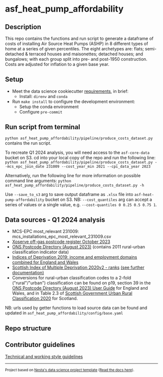 # asf_heat_pump_affordability

## Description

This repo contains the functions and run script to generate a dataframe of costs of installing Air Source Heat Pumps
(ASHP) in 8 different types of home at a series of given percentiles. The eight archetypes are: flats; semi-detached & terraced houses and
maisonettes; detached houses; and bungalows; with each group split into pre- and post-1950 construction. Costs are adjusted
for inflation to a given base year.

## Setup

- Meet the data science cookiecutter [requirements](http://nestauk.github.io/ds-cookiecutter/quickstart), in brief:
  - Install: `direnv` and `conda`
- Run `make install` to configure the development environment:
  - Setup the conda environment
  - Configure `pre-commit`

## Run script from terminal

`python asf_heat_pump_affordability/pipeline/produce_costs_dataset.py` contains the run script.

To recreate Q1 2024 analysis, you will need access to the `asf-core-data` bucket on S3. cd into your local
copy of the repo and run the following line:
`python asf_heat_pump_affordability/pipeline/produce_costs_dataset.py --mcs_epc_join_date 231009 --cost_year_min 2021 --cpi_data_year 2023`

Alternatively, run the following line for more information on possible command line arguments:
`python asf_heat_pump_affordability/pipeline/produce_costs_dataset.py -h`

Use `--save_to_s3` arg to save output dataframe as `.xlsx` file into `asf-heat-pump-affordability` bucket on S3.
NB: `--cost_quantiles` arg can accept a series of values or a single value, e.g. `--cost-quantiles 0 0.25 0.5 0.75 1`.

## Data sources - Q1 2024 analysis

- MCS-EPC most_relevant 231009: mcs_installations_epc_most_relevant_231009.csv
- [Xoserve off-gas postcode register October 2023](https://www.xoserve.com/help-centre/supply-points-metering/supply-point-administration-spa/)
- [ONS Postcode Directory (August 2023)](https://geoportal.statistics.gov.uk/datasets/487a5ba62c8b4da08f01eb3c08e304f6/about) (contains 2011 rural-urban classification indicator data)
- [Indices of Deprivation 2019: income and employment domains combined for England and Wales](https://www.gov.uk/government/statistics/indices-of-deprivation-2019-income-and-employment-domains-combined-for-england-and-wales)
- [Scottish Index of Multiple Deprivation 2020v2 - ranks](https://www.gov.scot/publications/scottish-index-of-multiple-deprivation-2020v2-ranks/) [(see further documentation)](https://www.gov.scot/collections/scottish-index-of-multiple-deprivation-2020/)
- Conversions for rural-urban classification codes to a 2-fold ("rural"/"urban") classification can be found on p19, section 39 in the [ONS Postcode Directory (August 2023) User Guide](https://geoportal.statistics.gov.uk/datasets/a8db59f77e7542d092458426dbacfb90/about)
  for England and Wales, and in Table 2.3 of [Scottish Government Urban Rural Classification 2020](https://www.gov.scot/publications/scottish-government-urban-rural-classification-2020/pages/2/) for Scotland.

NB: urls used by getter functions to load source data can be found and updated in `asf_heat_pump_affordability/config/base.yaml`

## Repo structure

## Contributor guidelines

[Technical and working style guidelines](https://github.com/nestauk/ds-cookiecutter/blob/master/GUIDELINES.md)

---

<small><p>Project based on <a target="_blank" href="https://github.com/nestauk/ds-cookiecutter">Nesta's data science project template</a>
(<a href="http://nestauk.github.io/ds-cookiecutter">Read the docs here</a>).
</small>
